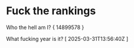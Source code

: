 # Fuck the rankings

Who the hell am I?
{ 14899578 }

What fucking year is it?
[ 2025-03-31T13:56:40Z ]
